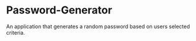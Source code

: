 # Password-Generator
An application that generates a random password based on users selected criteria. 
